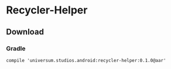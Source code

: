 Recycler-Helper
===============

## Download ##

### Gradle ###

    compile 'universum.studios.android:recycler-helper:0.1.0@aar'

